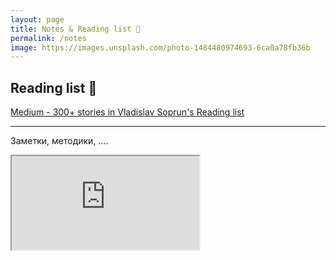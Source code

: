 ```yaml
---
layout: page
title: Notes & Reading list 📝
permalink: /notes
image: https://images.unsplash.com/photo-1484480974693-6ca0a78fb36b
---
```


## Reading list 📖

<a href="https://medium.com/@soprun/list/reading-list" rel="noopener noreferrer" target="_blank">
<i class="fa-brands fa-medium" aria-hidden="true"></i>
Medium - 300+ stories in Vladislav Soprun's Reading list
</a>

---

Заметки, методики, ....
<iframe src="https://v1.embednotion.com/embed/2af354af1a90472c9874ffbe34b3e16f"></iframe>
